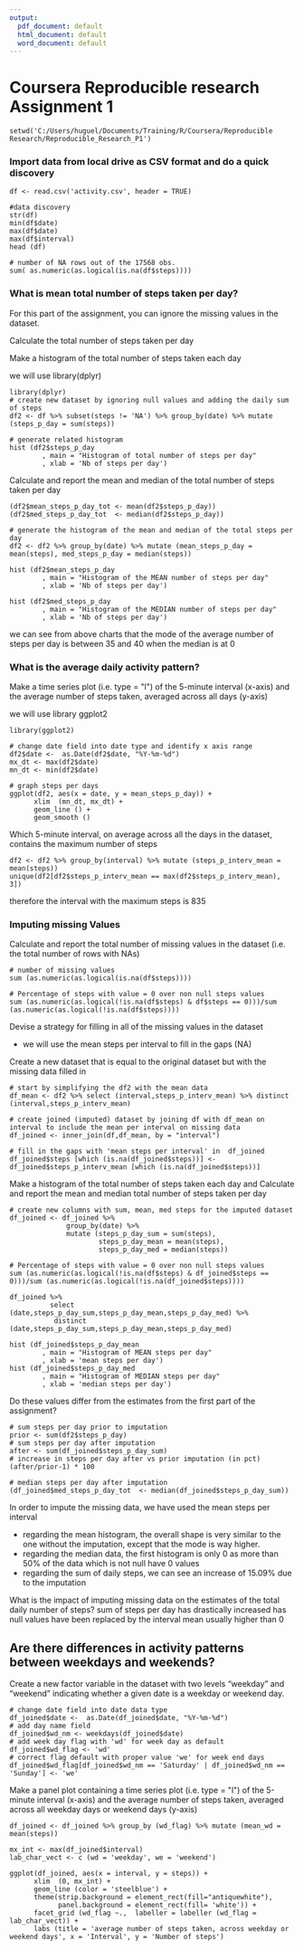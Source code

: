 ```yaml
---
output:
  pdf_document: default
  html_document: default
  word_document: default
---
```

Coursera Reproducible research Assignment 1
==============================================

```{r echo = FALSE}
setwd('C:/Users/huguel/Documents/Training/R/Coursera/Reproducible Research/Reproducible_Research_P1')
```

### Import data from local drive as CSV format and do a quick discovery
```{r}
df <- read.csv('activity.csv', header = TRUE)

#data discovery 
str(df)
min(df$date)
max(df$date)
max(df$interval)
head (df)

# number of NA rows out of the 17568 obs.
sum( as.numeric(as.logical(is.na(df$steps))))
```

### What is mean total number of steps taken per day?
For this part of the assignment, you can ignore the missing values in the dataset.

Calculate the total number of steps taken per day

Make a histogram of the total number of steps taken each day

we will use library(dplyr)

```{r}
library(dplyr)
# create new dataset by ignoring null values and adding the daily sum of steps
df2 <- df %>% subset(steps != 'NA') %>% group_by(date) %>% mutate (steps_p_day = sum(steps))

# generate related histogram
hist (df2$steps_p_day
        , main = "Histogram of total number of steps per day"
        , xlab = 'Nb of steps per day')
```

Calculate and report the mean and median of the total number of steps taken per day
```{r}
(df2$mean_steps_p_day_tot <- mean(df2$steps_p_day))
(df2$med_steps_p_day_tot  <- median(df2$steps_p_day))

# generate the histogram of the mean and median of the total steps per day
df2 <- df2 %>% group_by(date) %>% mutate (mean_steps_p_day = mean(steps), med_steps_p_day = median(steps))

hist (df2$mean_steps_p_day
        , main = "Histogram of the MEAN number of steps per day"
        , xlab = 'Nb of steps per day')

hist (df2$med_steps_p_day
        , main = "Histogram of the MEDIAN number of steps per day"
        , xlab = 'Nb of steps per day')
```
we can see from above charts that the mode of the average number of steps per day is between 35 and 40
when the median is at 0

### What is the average daily activity pattern?
Make a time series plot (i.e. type = "l") of the 5-minute interval (x-axis) 
and the average number of steps taken, averaged across all days (y-axis)

we will use library ggplot2
```{r}
library(ggplot2)

# change date field into date type and identify x axis range
df2$date <-  as.Date(df2$date, "%Y-%m-%d")
mx_dt <- max(df2$date)
mn_dt <- min(df2$date)

# graph steps per days
ggplot(df2, aes(x = date, y = mean_steps_p_day)) +
      xlim  (mn_dt, mx_dt) +
      geom_line () +
      geom_smooth ()
```

Which 5-minute interval, on average across all the days in the dataset, contains the maximum number of steps 
```{r}
df2 <- df2 %>% group_by(interval) %>% mutate (steps_p_interv_mean = mean(steps))
unique(df2[df2$steps_p_interv_mean == max(df2$steps_p_interv_mean), 3])

```
therefore the interval with the maximum steps is 835

### Imputing missing Values

Calculate and report the total number of missing values in the dataset (i.e. the total number of rows with NAs)
```{r}
# number of missing values
sum (as.numeric(as.logical(is.na(df$steps))))

# Percentage of steps with value = 0 over non null steps values
sum (as.numeric(as.logical(!is.na(df$steps) & df$steps == 0)))/sum (as.numeric(as.logical(!is.na(df$steps))))

```
Devise a strategy for filling in all of the missing values in the dataset
 - we will use the mean steps per interval to fill in the gaps (NA)

Create a new dataset that is equal to the original dataset but with the missing data filled in
```{r}
# start by simplifying the df2 with the mean data 
df_mean <- df2 %>% select (interval,steps_p_interv_mean) %>% distinct (interval,steps_p_interv_mean)

# create joined (imputed) dataset by joining df with df_mean on interval to include the mean per interval on missing data
df_joined <- inner_join(df,df_mean, by = "interval")

# fill in the gaps with 'mean steps per interval' in  df_joined 
df_joined$steps [which (is.na(df_joined$steps))] <- df_joined$steps_p_interv_mean [which (is.na(df_joined$steps))]
```

Make a histogram of the total number of steps taken each day and Calculate and report the mean and median total number of steps taken per day
```{r}
# create new columns with sum, mean, med steps for the imputed dataset
df_joined <- df_joined %>% 
              group_by(date) %>% 
              mutate (steps_p_day_sum = sum(steps), 
                      steps_p_day_mean = mean(steps),
                      steps_p_day_med = median(steps))

# Percentage of steps with value = 0 over non null steps values
sum (as.numeric(as.logical(!is.na(df$steps) & df_joined$steps == 0)))/sum (as.numeric(as.logical(!is.na(df_joined$steps))))

df_joined %>% 
          select (date,steps_p_day_sum,steps_p_day_mean,steps_p_day_med) %>% 
           distinct (date,steps_p_day_sum,steps_p_day_mean,steps_p_day_med)

hist (df_joined$steps_p_day_mean
        , main = "Histogram of MEAN steps per day"
        , xlab = 'mean steps per day')
hist (df_joined$steps_p_day_med
        , main = "Histogram of MEDIAN steps per day"
        , xlab = 'median steps per day')
```

Do these values differ from the estimates from the first part of the assignment? 
```{r}
# sum steps per day prior to imputation
prior <- sum(df2$steps_p_day)
# sum steps per day after imputation
after <- sum(df_joined$steps_p_day_sum)
# increase in steps per day after vs prior imputation (in pct)
(after/prior-1) * 100

# median steps per day after imputation
(df_joined$med_steps_p_day_tot  <- median(df_joined$steps_p_day_sum))
```
In order to impute the missing data, we have used the mean steps per interval
 - regarding the mean histogram, the overall shape is very similar to the one without the imputation, except that the mode is way higher.
 - regarding the median data, the first histogram is only 0 as more than 50% of the data which is not null have 0 values
 - regarding the sum of daily steps, we can see an increase of 15.09% due to the imputation

What is the impact of imputing missing data on the estimates of the total daily number of steps?
sum of steps per day has drastically increased has null values have been replaced by the interval mean usually higher than 0


## Are there differences in activity patterns between weekdays and weekends?
Create a new factor variable in the dataset with two levels 
“weekday” and “weekend” indicating whether a given date is a weekday or weekend day.

``` {r}
# change date field into date data type 
df_joined$date <-  as.Date(df_joined$date, "%Y-%m-%d")
# add day name field
df_joined$wd_nm <- weekdays(df_joined$date)
# add week day flag with 'wd' for week day as default
df_joined$wd_flag <- 'wd'
# correct flag default with proper value 'we' for week end days
df_joined$wd_flag[df_joined$wd_nm == 'Saturday' | df_joined$wd_nm == 'Sunday'] <- 'we'

```

Make a panel plot containing a time series plot (i.e. type = "l") of the 5-minute interval (x-axis) 
and the average number of steps taken, averaged across all weekday days or weekend days (y-axis)

```{r}
df_joined <- df_joined %>% group_by (wd_flag) %>% mutate (mean_wd = mean(steps))

mx_int <- max(df_joined$interval)
lab_char_vect <- c (wd = 'weekday', we = 'weekend')

ggplot(df_joined, aes(x = interval, y = steps)) +
      xlim  (0, mx_int) +
      geom_line (color = 'steelblue') +
      theme(strip.background = element_rect(fill="antiquewhite"),
            panel.background = element_rect(fill= 'white')) +
      facet_grid (wd_flag ~.,  labeller = labeller (wd_flag = lab_char_vect)) +
      labs (title = 'average number of steps taken, across weekday or weekend days', x = 'Interval', y = 'Number of steps')
```